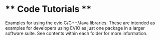 #  ** Code Tutorials **

Examples for using the evio C/C++/Java libraries. These are intended as examples for developers using EVIO as just one package in a larger software suite. See contents within each folder for more information.